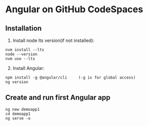 # Angular on GitHub CodeSpaces

## Installation

1. Install node lts version(if not installed):
```
nvm install --lts
node --version
nvm use --lts
```

2. Install Angular: 
```
npm install -g @angular/cli     (-g is for global access)
ng version
```

## Create and run first Angular app
```
ng new demoapp1
cd demoapp1
ng serve -o
```